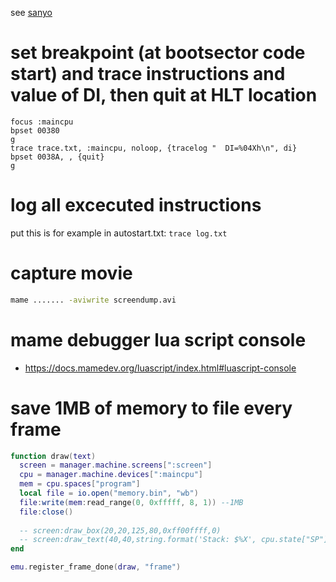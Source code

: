 see [sanyo](/sanyo)

# set breakpoint (at bootsector code start) and trace instructions and value of DI, then quit at HLT location
```
focus :maincpu
bpset 00380
g
trace trace.txt, :maincpu, noloop, {tracelog "  DI=%04Xh\n", di} 
bpset 0038A, , {quit}
g
```

# log all excecuted instructions
put this is for example in autostart.txt: `trace log.txt`

# capture movie
```bash
mame ....... -aviwrite screendump.avi
```

# mame debugger lua script console
* https://docs.mamedev.org/luascript/index.html#luascript-console

# save 1MB of memory to file every frame
```lua
function draw(text)
  screen = manager.machine.screens[":screen"]
  cpu = manager.machine.devices[":maincpu"]
  mem = cpu.spaces["program"]
  local file = io.open("memory.bin", "wb")
  file:write(mem:read_range(0, 0xfffff, 8, 1)) --1MB
  file:close()
  
  -- screen:draw_box(20,20,125,80,0xff00ffff,0)
  -- screen:draw_text(40,40,string.format('Stack: $%X', cpu.state["SP"].value))
end

emu.register_frame_done(draw, "frame")
```
